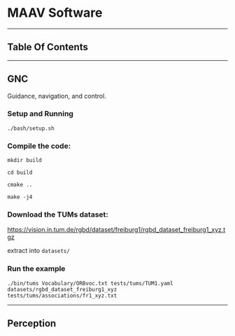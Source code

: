 # MAAV Software

---

## Table Of Contents

---

## GNC

Guidance, navigation, and control.

### Setup and Running

`./bash/setup.sh`

### Compile the code:

`mkdir build`

`cd build`

`cmake ..`

`make -j4`

### Download the TUMs dataset:

https://vision.in.tum.de/rgbd/dataset/freiburg1/rgbd_dataset_freiburg1_xyz.tgz

extract into `datasets/`

### Run the example

`./bin/tums Vocabulary/ORBvoc.txt tests/tums/TUM1.yaml datasets/rgbd_dataset_freiburg1_xyz tests/tums/associations/fr1_xyz.txt`

---

## Perception
